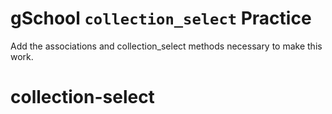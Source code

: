 # gSchool `collection_select` Practice

Add the associations and collection_select methods necessary to make this work.
# collection-select
